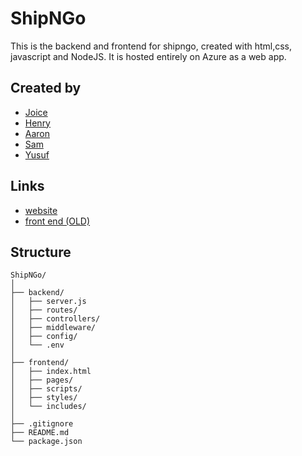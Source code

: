 # ShipNGo
This is the backend and frontend for shipngo, created with html,css, javascript and NodeJS. It is hosted entirely on Azure as a web app.

## Created by
- [Joice](https://github.com/joiceM18)
- [Henry](https://github.com/plobethus)
- [Aaron](https://github.com/Happydragon123)
- [Sam](https://github.com/SamuelAlvarez690)
- [Yusuf](https://github.com/GlowSand)

## Links
- [website](https://shipngo-g9cpbhdvfhgca3cb.northcentralus-01.azurewebsites.net)
- [front end (OLD)](https://github.com/plobethus/ShipNGo-frontend)

## Structure
```
ShipNGo/
│
├── backend/             
│   ├── server.js                
│   ├── routes/
│   ├── controllers/
│   ├── middleware/
│   ├── config/
│   └── .env                    
│
├── frontend/                    
│   ├── index.html
│   ├── pages/
│   ├── scripts/
│   ├── styles/
│   └── includes/
│
├── .gitignore
├── README.md
└── package.json                
```
